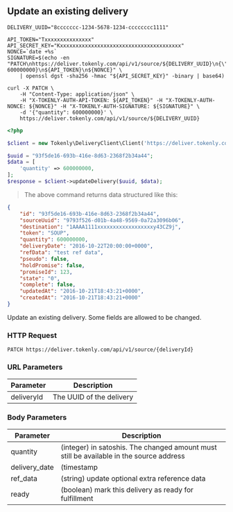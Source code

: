 ## Update an existing delivery

```shell
DELIVERY_UUID="8ccccccc-1234-5678-1234-cccccccc1111"

API_TOKEN="Txxxxxxxxxxxxxxx"
API_SECRET_KEY="Kxxxxxxxxxxxxxxxxxxxxxxxxxxxxxxxxxxxxxxx"
NONCE=`date +%s`
SIGNATURE=$(echo -en "PATCH\nhttps://deliver.tokenly.com/api/v1/source/${DELIVERY_UUID}\n{\"quantity\": 600000000}\n${API_TOKEN}\n${NONCE}" \
    | openssl dgst -sha256 -hmac "${API_SECRET_KEY}" -binary | base64)

curl -X PATCH \
    -H "Content-Type: application/json" \
    -H "X-TOKENLY-AUTH-API-TOKEN: ${API_TOKEN}" -H "X-TOKENLY-AUTH-NONCE: ${NONCE}" -H "X-TOKENLY-AUTH-SIGNATURE: ${SIGNATURE}" \
    -d '{"quantity": 600000000}' \
    https://deliver.tokenly.com/api/v1/source/${DELIVERY_UUID}
```

```php
<?php

$client = new Tokenly\DeliveryClient\Client('https://deliver.tokenly.com', $API_TOKEN, $API_SECRET_KEY);

$uuid = "93f5de16-693b-416e-8d63-2368f2b34a44";
$data = [
    'quantity' => 600000000,
];
$response = $client->updateDelivery($uuid, $data);

```


> The above command returns data structured like this:

```json
{
    "id": "93f5de16-693b-416e-8d63-2368f2b34a44",
    "sourceUuid": "9793f526-d01b-4a48-9569-0a72a3096b06",
    "destination": "1AAAA1111xxxxxxxxxxxxxxxxxxy43CZ9j",
    "token": "SOUP",
    "quantity": 600000000,
    "deliveryDate": "2016-10-22T20:00:00+0000",
    "refData": "test ref data",
    "pseudo": false,
    "holdPromise": false,
    "promiseId": 123,
    "state": "0",
    "complete": false,
    "updatedAt": "2016-10-21T18:43:21+0000",
    "createdAt": "2016-10-21T18:43:21+0000"
}
```

Update an existing delivery.  Some fields are allowed to be changed.


### HTTP Request

`PATCH https://deliver.tokenly.com/api/v1/source/{deliveryId}`


### URL Parameters

Parameter  | Description
---------  | -----------
deliveryId | The UUID of the delivery


### Body Parameters

Parameter     | Description
------------  | -----------
quantity      | (integer) in satoshis.  The changed amount must still be available in the source address
delivery_date | (timestamp | null) change the scheduled delivery date
ref_data      | (string) update optional extra reference data
ready         | (boolean) mark this delivery as ready for fulfillment

